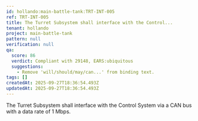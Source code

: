 ```yaml
---
id: hollando:main-battle-tank:TRT-INT-005
ref: TRT-INT-005
title: The Turret Subsystem shall interface with the Control...
tenant: hollando
project: main-battle-tank
pattern: null
verification: null
qa:
  score: 86
  verdict: Compliant with 29148, EARS:ubiquitous
  suggestions:
    - Remove 'will/should/may/can...' from binding text.
tags: []
createdAt: 2025-09-27T18:36:54.493Z
updatedAt: 2025-09-27T18:36:54.493Z
---
```


The Turret Subsystem shall interface with the Control System via a CAN bus with a data rate of 1 Mbps.
